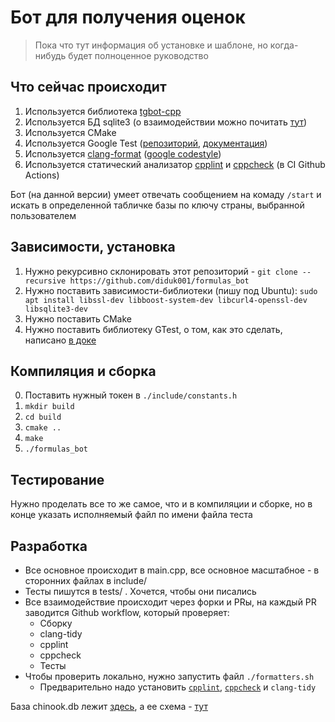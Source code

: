 # Бот для получения оценок

> Пока что тут информация об установке и шаблоне, но когда-нибудь будет полноценное руководство

## Что сейчас происходит

1. Используется библиотека [tgbot-cpp](https://github.com/reo7sp/tgbot-cpp)
2. Используется БД sqlite3 (о взаимодействии можно почитать [тут](https://sqlite.org/c3ref/intro.html))
3. Используется CMake
4. Используется Google Test ([репозиторий](https://github.com/google/googletest), [документация](https://google.github.io/googletest/))
5. Используется [clang-format](https://clang.llvm.org/docs/ClangFormat.html) ([google codestyle](https://google.github.io/styleguide/cppguide.html))
6. Используется статический анализатор [cpplint](https://github.com/cpplint/cpplint) и [cppcheck](https://cppcheck.sourceforge.io) (в CI Github Actions)

Бот (на данной версии) умеет отвечать сообщением на комаду `/start` и искать в определенной табличке базы по ключу страны, выбранной пользователем

## Зависимости, установка
1. Нужно рекурсивно склонировать этот репозиторий - `git clone --recursive https://github.com/diduk001/formulas_bot`
2. Нужно поставить зависимости-библиотеки (пишу под Ubuntu): `sudo apt install libssl-dev libboost-system-dev libcurl4-openssl-dev libsqlite3-dev`
3. Нужно поставить CMake
4. Нужно поставить библиотеку GTest, о том, как это сделать, написано [в доке](https://www.sqlitetutorial.net/sqlite-sample-database/)

## Компиляция и сборка
0. Поставить нужный токен в `./include/constants.h`
1. `mkdir build`
2. `cd build`
3. `cmake ..`
4. `make`
5. `./formulas_bot`

## Тестирование
Нужно проделать все то же самое, что и в компиляции и сборке, но в конце указать исполняемый файл по имени файла теста

## Разработка

- Все основное происходит в main.cpp, все основное масштабное - в сторонних файлах в include/
- Тесты пишутся в tests/ . Хочется, чтобы они писались
- Все взаимодействие происходит через форки и PRы, на каждый PR заводится Github workflow, который проверяет:
  - Сборку
  - clang-tidy
  - cpplint
  - cppcheck
  - Тесты
- Чтобы проверить локально, нужно запустить файл `./formatters.sh`
  - Предварительно надо установить [`cpplint`](https://github.com/cpplint/cpplint?tab=readme-ov-file#installation), [`cppcheck`](https://cppcheck.sourceforge.io) и `clang-tidy`

База chinook.db лежит [здесь](https://www.sqlitetutorial.net/wp-content/uploads/2018/03/chinook.zip), а ее схема - [тут](https://www.sqlitetutorial.net/sqlite-sample-database/)
